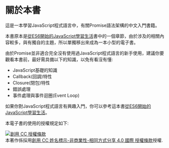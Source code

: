 # 關於本書

這是一本學習JavaScript程式語言中，有關Promise語法架構的中文入門書籍。

本書原本是[從ES6開始的JavaScript學習生活](https://www.gitbook.com/book/eyesofkids/javascript-start-from-es6/details)書中的一個章節，由於涉及的相關內容較多，與有獨自的主題，所以單獨移出來成為一本小型的電子書。

由於Promise並非適合完全沒有使用過JavaScript程式語言的新手使用，建議你要觀看本書前，最好需具備以下的知識，以免有看沒有懂:

- JavaScript基礎的知識
- Callback(回調)特性
- Closure(閉包)特性
- 錯誤處理
- 事件處理與事件迴圈(Event Loop)

如果你對JavaScript程式語言有興趣入門，你可以參考這本書[從ES6開始的JavaScript學習生活](https://www.gitbook.com/book/eyesofkids/javascript-start-from-es6/details)。

本電子書的使用的授權規定如下:

<a rel="license" href="http://creativecommons.org/licenses/by-nc-sa/4.0/"><img alt="創用 CC 授權條款" style="border-width:0" src="https://i.creativecommons.org/l/by-nc-sa/4.0/88x31.png" /></a><br />本著作係採用<a rel="license" href="http://creativecommons.org/licenses/by-nc-sa/4.0/">創用 CC 姓名標示-非商業性-相同方式分享 4.0 國際 授權條款</a>授權.
